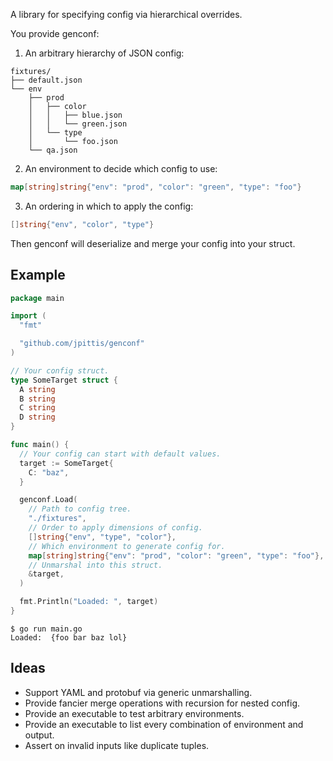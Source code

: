 A library for specifying config via hierarchical overrides.

You provide genconf:

1. An arbitrary hierarchy of JSON config:

```
fixtures/
├── default.json
└── env
    ├── prod
    │   ├── color
    │   │   ├── blue.json
    │   │   └── green.json
    │   └── type
    │       └── foo.json
    └── qa.json
```

2. An environment to decide which config to use:

```go
map[string]string{"env": "prod", "color": "green", "type": "foo"}
```

3. An ordering in which to apply the config:

```go
[]string{"env", "color", "type"}
```

Then genconf will deserialize and merge your config into your struct.

## Example

```go
package main

import (
  "fmt"

  "github.com/jpittis/genconf"
)

// Your config struct.
type SomeTarget struct {
  A string
  B string
  C string
  D string
}

func main() {
  // Your config can start with default values.
  target := SomeTarget{
    C: "baz",
  }

  genconf.Load(
    // Path to config tree.
    "./fixtures",
    // Order to apply dimensions of config.
    []string{"env", "type", "color"},
    // Which environment to generate config for.
    map[string]string{"env": "prod", "color": "green", "type": "foo"},
    // Unmarshal into this struct.
    &target,
  )

  fmt.Println("Loaded: ", target)
}
```

```
$ go run main.go
Loaded:  {foo bar baz lol}
```

## Ideas

- Support YAML and protobuf via generic unmarshalling.
- Provide fancier merge operations with recursion for nested config.
- Provide an executable to test arbitrary environments.
- Provide an executable to list every combination of environment and output.
- Assert on invalid inputs like duplicate tuples.
